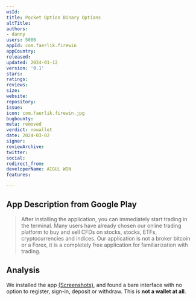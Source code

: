 ```yaml
---
wsId: 
title: Pocket Option Binary Options
altTitle: 
authors:
- danny
users: 5000
appId: com.faerlik.firewin
appCountry: 
released: 
updated: 2024-01-12
version: '0.1'
stars: 
ratings: 
reviews: 
size: 
website: 
repository: 
issue: 
icon: com.faerlik.firewin.jpg
bugbounty: 
meta: removed
verdict: nowallet
date: 2024-03-02
signer: 
reviewArchive: 
twitter: 
social: 
redirect_from: 
developerName: AIGUL WIN
features: 

---
```


## App Description from Google Play 

> After installing the application, you can immediately start trading in the terminal. Many users have already chosen our online trading platform to buy and sell CFDs on stocks, stocks, ETFs, cryptocurrencies and indices. Our application is not a broker bitcoin or a Forex, it is a completely free application for familiarization with trading.

## Analysis 

We installed the app [(Screenshots)](https://twitter.com/BitcoinWalletz/status/1649620051908263937), and found a bare interface with no option to register, sign-in, deposit or withdraw. This is **not a wallet at all**. 
